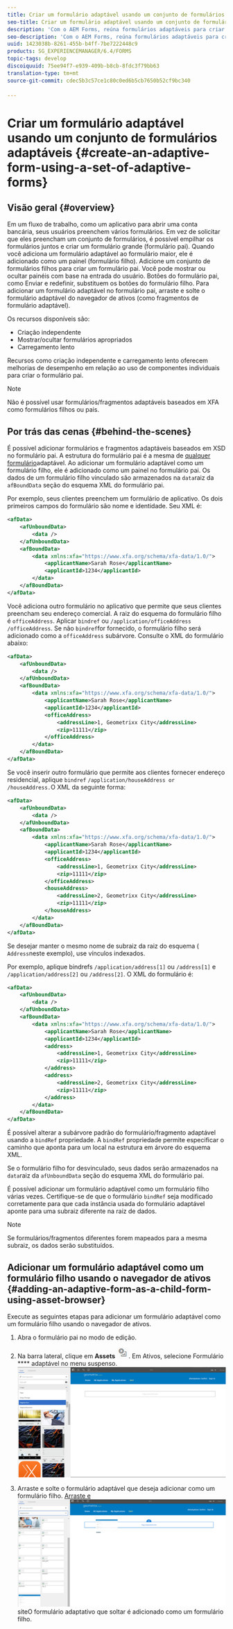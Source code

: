 ```yaml
---
title: Criar um formulário adaptável usando um conjunto de formulários adaptáveis
seo-title: Criar um formulário adaptável usando um conjunto de formulários adaptáveis
description: 'Com o AEM Forms, reúna formulários adaptáveis para criar um único formulário adaptável grande e compreender seus recursos. '
seo-description: 'Com o AEM Forms, reúna formulários adaptáveis para criar um único formulário adaptável grande e compreender seus recursos. '
uuid: 1423038b-8261-455b-b4ff-7be7222448c9
products: SG_EXPERIENCEMANAGER/6.4/FORMS
topic-tags: develop
discoiquuid: 75ee94f7-e939-409b-b8cb-8fdc3f79bb63
translation-type: tm+mt
source-git-commit: cdec5b3c57ce1c80c0ed6b5cb7650b52cf9bc340

---
```



# Criar um formulário adaptável usando um conjunto de formulários adaptáveis {#create-an-adaptive-form-using-a-set-of-adaptive-forms}

## Visão geral {#overview}

Em um fluxo de trabalho, como um aplicativo para abrir uma conta bancária, seus usuários preenchem vários formulários. Em vez de solicitar que eles preencham um conjunto de formulários, é possível empilhar os formulários juntos e criar um formulário grande (formulário pai). Quando você adiciona um formulário adaptável ao formulário maior, ele é adicionado como um painel (formulário filho). Adicione um conjunto de formulários filhos para criar um formulário pai. Você pode mostrar ou ocultar painéis com base na entrada do usuário. Botões do formulário pai, como Enviar e redefinir, substituem os botões do formulário filho. Para adicionar um formulário adaptável no formulário pai, arraste e solte o formulário adaptável do navegador de ativos (como fragmentos de formulário adaptável).

Os recursos disponíveis são:

* Criação independente
* Mostrar/ocultar formulários apropriados
* Carregamento lento

Recursos como criação independente e carregamento lento oferecem melhorias de desempenho em relação ao uso de componentes individuais para criar o formulário pai.

>[!NOTE]
>
>Não é possível usar formulários/fragmentos adaptáveis baseados em XFA como formulários filhos ou pais.

## Por trás das cenas {#behind-the-scenes}

É possível adicionar formulários e fragmentos adaptáveis baseados em XSD no formulário pai. A estrutura do formulário pai é a mesma de [qualquer formulário](/help/forms/using/prepopulate-adaptive-form-fields.md)adaptável. Ao adicionar um formulário adaptável como um formulário filho, ele é adicionado como um painel no formulário pai. Os dados de um formulário filho vinculado são armazenados na `data`raiz da `afBoundData` seção do esquema XML do formulário pai.

Por exemplo, seus clientes preenchem um formulário de aplicativo. Os dois primeiros campos do formulário são nome e identidade. Seu XML é:

```xml
<afData>
    <afUnboundData>
        <data />
    </afUnboundData>
    <afBoundData>
        <data xmlns:xfa="https://www.xfa.org/schema/xfa-data/1.0/">
            <applicantName>Sarah Rose</applicantName>
            <applicantId>1234</applicantId>
        </data>
    </afBoundData>
</afData>
```

Você adiciona outro formulário no aplicativo que permite que seus clientes preencham seu endereço comercial. A raiz do esquema do formulário filho é `officeAddress`. Aplicar `bindref` ou `/application/officeAddress` `/officeAddress`. Se não `bindref`for fornecido, o formulário filho será adicionado como a `officeAddress` subárvore. Consulte o XML do formulário abaixo:

```xml
<afData>
    <afUnboundData>
        <data />
    </afUnboundData>
    <afBoundData>
        <data xmlns:xfa="https://www.xfa.org/schema/xfa-data/1.0/">
            <applicantName>Sarah Rose</applicantName>
            <applicantId>1234</applicantId>
            <officeAddress>
                <addressLine>1, Geometrixx City</addressLine>
                <zip>11111</zip>
            </officeAddress>
        </data>
    </afBoundData>
</afData>
```

Se você inserir outro formulário que permite aos clientes fornecer endereço residencial, aplique `bindref` `/application/houseAddress or /houseAddress.`O XML da seguinte forma:

```xml
<afData>
    <afUnboundData>
        <data />
    </afUnboundData>
    <afBoundData>
        <data xmlns:xfa="https://www.xfa.org/schema/xfa-data/1.0/">
            <applicantName>Sarah Rose</applicantName>
            <applicantId>1234</applicantId>
            <officeAddress>
                <addressLine>1, Geometrixx City</addressLine>
                <zip>11111</zip>
            </officeAddress>
            <houseAddress>
                <addressLine>2, Geometrixx City</addressLine>
                <zip>11111</zip>
            </houseAddress>
        </data>
    </afBoundData>
</afData>
```

Se desejar manter o mesmo nome de subraiz da raiz do esquema ( `Address`neste exemplo), use vínculos indexados.

Por exemplo, aplique bindrefs `/application/address[1]` ou `/address[1]` e `/application/address[2]` ou `/address[2]`. O XML do formulário é:

```xml
<afData>
    <afUnboundData>
        <data />
    </afUnboundData>
    <afBoundData>
        <data xmlns:xfa="https://www.xfa.org/schema/xfa-data/1.0/">
            <applicantName>Sarah Rose</applicantName>
            <applicantId>1234</applicantId>
            <address>
                <addressLine>1, Geometrixx City</addressLine>
                <zip>11111</zip>
            </address>
            <address>
                <addressLine>2, Geometrixx City</addressLine>
                <zip>11111</zip>
            </address>
        </data>
    </afBoundData>
</afData>
```

É possível alterar a subárvore padrão do formulário/fragmento adaptável usando a `bindRef` propriedade. A `bindRef` propriedade permite especificar o caminho que aponta para um local na estrutura em árvore do esquema XML.

Se o formulário filho for desvinculado, seus dados serão armazenados na `data`raiz da `afUnboundData` seção do esquema XML do formulário pai.

É possível adicionar um formulário adaptável como um formulário filho várias vezes. Certifique-se de que o formulário `bindRef` seja modificado corretamente para que cada instância usada do formulário adaptável aponte para uma subraiz diferente na raiz de dados.

>[!NOTE]
>
>Se formulários/fragmentos diferentes forem mapeados para a mesma subraiz, os dados serão substituídos.

## Adicionar um formulário adaptável como um formulário filho usando o navegador de ativos {#adding-an-adaptive-form-as-a-child-form-using-asset-browser}

Execute as seguintes etapas para adicionar um formulário adaptável como um formulário filho usando o navegador de ativos.

1. Abra o formulário pai no modo de edição.
1. Na barra lateral, clique em **Assets** ![assets-browser](assets/assets-browser.png). Em Ativos, selecione Formulário **** adaptável no menu suspenso.
   [ ![Seleção de formulário adaptável em Ativos](assets/asset.png)](assets/asset-1.png)

1. Arraste e solte o formulário adaptável que deseja adicionar como um formulário filho.
   [ Arraste e ![solte o formulário adaptativo no](assets/drag-drop.png)](assets/drag-drop-1.png)siteO formulário adaptativo que soltar é adicionado como um formulário filho.

